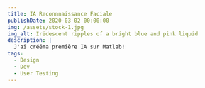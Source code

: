 ```yaml
---
title: IA Reconnnaissance Faciale
publishDate: 2020-03-02 00:00:00
img: /assets/stock-1.jpg
img_alt: Iridescent ripples of a bright blue and pink liquid
description: |
  J'ai crééma première IA sur Matlab!
tags:
  - Design
  - Dev
  - User Testing
---
```

